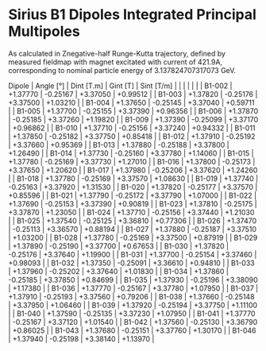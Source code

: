 Sirius B1 Dipoles Integrated Principal Multipoles
=================================================

As calculated in Znegative-half Runge-Kutta trajectory,
defined by measured fieldmap with magnet excitated with current of 421.9A,
corresponding to nominal particle energy of 3.137824707317073 GeV.

  Dipole   |  Angle [°]   |  Dint [T.m]  |   Gint [T]   |  Sint [T/m]  |
           |              |              |              |              |
|  B1-002  |   +1.37770   |   -0.25167   |   +3.37050   |   +0.99512   |
|  B1-003  |   +1.37820   |   -0.25176   |   +3.37500   |   +1.03210   |
|  B1-004  |   +1.37650   |   -0.25145   |   +3.37040   |   +0.59711   |
|  B1-005  |   +1.37700   |   -0.25155   |   +3.37390   |   +0.96356   |
|  B1-006  |   +1.37870   |   -0.25185   |   +3.37260   |   +1.19820   |
|  B1-009  |   +1.37390   |   -0.25099   |   +3.37170   |   +0.96862   |
|  B1-010  |   +1.37710   |   -0.25156   |   +3.37240   |   +0.94332   |
|  B1-011  |   +1.37850   |   -0.25182   |   +3.37750   |   +0.85418   |
|  B1-012  |   +1.37910   |   -0.25192   |   +3.37660   |   +0.95369   |
|  B1-013  |   +1.37880   |   -0.25188   |   +3.37800   |   +1.26490   |
|  B1-014  |   +1.37730   |   -0.25160   |   +3.37780   |   +1.14060   |
|  B1-015  |   +1.37780   |   -0.25169   |   +3.37730   |   +1.27010   |
|  B1-016  |   +1.37800   |   -0.25173   |   +3.37650   |   +1.20620   |
|  B1-017  |   +1.37980   |   -0.25206   |   +3.37620   |   +1.24260   |
|  B1-018  |   +1.37780   |   -0.25169   |   +3.37570   |   +1.08630   |
|  B1-019  |   +1.37740   |   -0.25163   |   +3.37920   |   +1.31530   |
|  B1-020  |   +1.37820   |   -0.25177   |   +3.37570   |   +0.85596   |
|  B1-021  |   +1.37790   |   -0.25172   |   +3.37790   |   +1.07000   |
|  B1-022  |   +1.37690   |   -0.25153   |   +3.37390   |   +0.90819   |
|  B1-023  |   +1.37810   |   -0.25175   |   +3.37870   |   +1.23050   |
|  B1-024  |   +1.37710   |   -0.25156   |   +3.37440   |   +1.21030   |
|  B1-025  |   +1.37540   |   -0.25125   |   +3.36810   |   +0.77306   |
|  B1-026  |   +1.37470   |   -0.25113   |   +3.36570   |   +0.88194   |
|  B1-027  |   +1.37880   |   -0.25187   |   +3.37510   |   +1.03200   |
|  B1-028  |   +1.37780   |   -0.25169   |   +3.37500   |   +0.87919   |
|  B1-029  |   +1.37890   |   -0.25190   |   +3.37700   |   +0.67653   |
|  B1-030  |   +1.37820   |   -0.25176   |   +3.37640   |   +1.19900   |
|  B1-031  |   +1.37700   |   -0.25154   |   +3.37460   |   +0.98093   |
|  B1-032  |   +1.37350   |   -0.25091   |   +3.36610   |   +0.94810   |
|  B1-033  |   +1.37960   |   -0.25202   |   +3.37640   |   +1.01830   |
|  B1-034  |   +1.37860   |   -0.25185   |   +3.37850   |   +0.84699   |
|  B1-035  |   +1.37930   |   -0.25196   |   +3.38090   |   +1.17380   |
|  B1-036  |   +1.37770   |   -0.25167   |   +3.37780   |   +1.07950   |
|  B1-037  |   +1.37910   |   -0.25193   |   +3.37560   |   +0.79206   |
|  B1-038  |   +1.37660   |   -0.25148   |   +3.37950   |   +1.06460   |
|  B1-039  |   +1.37920   |   -0.25194   |   +3.37750   |   +1.11100   |
|  B1-040  |   +1.37590   |   -0.25135   |   +3.37230   |   +1.07950   |
|  B1-041  |   +1.37770   |   -0.25167   |   +3.37120   |   +1.01540   |
|  B1-042  |   +1.37560   |   -0.25130   |   +3.36790   |   +0.86025   |
|  B1-043  |   +1.37680   |   -0.25151   |   +3.37760   |   +1.30170   |
|  B1-046  |   +1.37940   |   -0.25198   |   +3.38140   |   +1.13970   |
